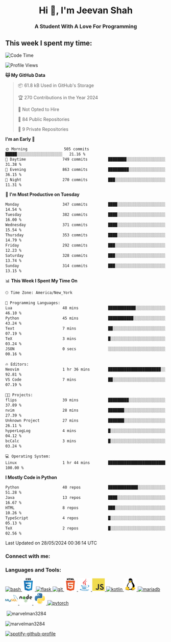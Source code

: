 <h1 align="center">Hi 👋, I'm Jeevan Shah</h1>
<h3 align="center">A Student With A Love For Programming</h3>

## This week I spent my time:

<!--START_SECTION:waka-->
![Code Time](http://img.shields.io/badge/Code%20Time-509%20hrs%201%20min-blue)

![Profile Views](http://img.shields.io/badge/Profile%20Views-0-blue)

**🐱 My GitHub Data** 

> 📦 61.8 kB Used in GitHub's Storage 
 > 
> 🏆 270 Contributions in the Year 2024
 > 
> 🚫 Not Opted to Hire
 > 
> 📜 84 Public Repositories 
 > 
> 🔑 9 Private Repositories 
 > 
**I'm an Early 🐤** 

```text
🌞 Morning                505 commits         █████░░░░░░░░░░░░░░░░░░░░   21.16 % 
🌆 Daytime                749 commits         ████████░░░░░░░░░░░░░░░░░   31.38 % 
🌃 Evening                863 commits         █████████░░░░░░░░░░░░░░░░   36.15 % 
🌙 Night                  270 commits         ███░░░░░░░░░░░░░░░░░░░░░░   11.31 % 
```
📅 **I'm Most Productive on Tuesday** 

```text
Monday                   347 commits         ████░░░░░░░░░░░░░░░░░░░░░   14.54 % 
Tuesday                  382 commits         ████░░░░░░░░░░░░░░░░░░░░░   16.00 % 
Wednesday                371 commits         ████░░░░░░░░░░░░░░░░░░░░░   15.54 % 
Thursday                 353 commits         ████░░░░░░░░░░░░░░░░░░░░░   14.79 % 
Friday                   292 commits         ███░░░░░░░░░░░░░░░░░░░░░░   12.23 % 
Saturday                 328 commits         ███░░░░░░░░░░░░░░░░░░░░░░   13.74 % 
Sunday                   314 commits         ███░░░░░░░░░░░░░░░░░░░░░░   13.15 % 
```


📊 **This Week I Spent My Time On** 

```text
🕑︎ Time Zone: America/New_York

💬 Programming Languages: 
Lua                      48 mins             ████████████░░░░░░░░░░░░░   46.10 % 
Python                   45 mins             ███████████░░░░░░░░░░░░░░   43.24 % 
Text                     7 mins              ██░░░░░░░░░░░░░░░░░░░░░░░   07.19 % 
TeX                      3 mins              █░░░░░░░░░░░░░░░░░░░░░░░░   03.24 % 
JSON                     0 secs              ░░░░░░░░░░░░░░░░░░░░░░░░░   00.16 % 

🔥 Editors: 
Neovim                   1 hr 36 mins        ███████████████████████░░   92.81 % 
VS Code                  7 mins              ██░░░░░░░░░░░░░░░░░░░░░░░   07.19 % 

🐱‍💻 Projects: 
flips                    39 mins             █████████░░░░░░░░░░░░░░░░   37.89 % 
nvim                     28 mins             ███████░░░░░░░░░░░░░░░░░░   27.39 % 
Unknown Project          27 mins             ███████░░░░░░░░░░░░░░░░░░   26.11 % 
hyperLogLog              4 mins              █░░░░░░░░░░░░░░░░░░░░░░░░   04.12 % 
bcCalc                   3 mins              █░░░░░░░░░░░░░░░░░░░░░░░░   03.24 % 

💻 Operating System: 
Linux                    1 hr 44 mins        █████████████████████████   100.00 % 
```

**I Mostly Code in Python** 

```text
Python                   40 repos            █████████████░░░░░░░░░░░░   51.28 % 
Java                     13 repos            ████░░░░░░░░░░░░░░░░░░░░░   16.67 % 
HTML                     8 repos             ███░░░░░░░░░░░░░░░░░░░░░░   10.26 % 
TypeScript               4 repos             █░░░░░░░░░░░░░░░░░░░░░░░░   05.13 % 
TeX                      2 repos             █░░░░░░░░░░░░░░░░░░░░░░░░   02.56 % 
```




 Last Updated on 28/05/2024 00:36:14 UTC
<!--END_SECTION:waka-->

<h3 align="left">Connect with me:</h3>
<p align="left">

</p>

<h3 align="left">Languages and Tools:</h3>
<p align="left"> <a href="https://www.gnu.org/software/bash/" target="_blank"> <img src="https://www.vectorlogo.zone/logos/gnu_bash/gnu_bash-icon.svg" alt="bash" width="40" height="40"/> </a> <a href="https://www.w3schools.com/css/" target="_blank"> <img src="https://raw.githubusercontent.com/devicons/devicon/master/icons/css3/css3-original-wordmark.svg" alt="css3" width="40" height="40"/> </a> <a href="https://flask.palletsprojects.com/" target="_blank"> <img src="https://www.vectorlogo.zone/logos/pocoo_flask/pocoo_flask-icon.svg" alt="flask" width="40" height="40"/> </a> <a href="https://git-scm.com/" target="_blank"> <img src="https://www.vectorlogo.zone/logos/git-scm/git-scm-icon.svg" alt="git" width="40" height="40"/> </a> <a href="https://www.w3.org/html/" target="_blank"> <img src="https://raw.githubusercontent.com/devicons/devicon/master/icons/html5/html5-original-wordmark.svg" alt="html5" width="40" height="40"/> </a> <a href="https://www.java.com" target="_blank"> <img src="https://raw.githubusercontent.com/devicons/devicon/master/icons/java/java-original.svg" alt="java" width="40" height="40"/> </a> <a href="https://developer.mozilla.org/en-US/docs/Web/JavaScript" target="_blank"> <img src="https://raw.githubusercontent.com/devicons/devicon/master/icons/javascript/javascript-original.svg" alt="javascript" width="40" height="40"/> </a> <a href="https://kotlinlang.org" target="_blank"> <img src="https://www.vectorlogo.zone/logos/kotlinlang/kotlinlang-icon.svg" alt="kotlin" width="40" height="40"/> </a> <a href="https://www.linux.org/" target="_blank"> <img src="https://raw.githubusercontent.com/devicons/devicon/master/icons/linux/linux-original.svg" alt="linux" width="40" height="40"/> </a> <a href="https://mariadb.org/" target="_blank"> <img src="https://www.vectorlogo.zone/logos/mariadb/mariadb-icon.svg" alt="mariadb" width="40" height="40"/> </a> <a href="https://www.mysql.com/" target="_blank"> <img src="https://raw.githubusercontent.com/devicons/devicon/master/icons/mysql/mysql-original-wordmark.svg" alt="mysql" width="40" height="40"/> </a> <a href="https://nodejs.org" target="_blank"> <img src="https://raw.githubusercontent.com/devicons/devicon/master/icons/nodejs/nodejs-original-wordmark.svg" alt="nodejs" width="40" height="40"/> </a> <a href="https://www.python.org" target="_blank"> <img src="https://raw.githubusercontent.com/devicons/devicon/master/icons/python/python-original.svg" alt="python" width="40" height="40"/> </a> <a href="https://pytorch.org/" target="_blank"> <img src="https://www.vectorlogo.zone/logos/pytorch/pytorch-icon.svg" alt="pytorch" width="40" height="40"/> </a> </p>


<p>&nbsp;<img align="center" src="https://github-readme-stats.vercel.app/api?username=marvelman3284&show_icons=true&locale=en&theme=blue-green" alt="marvelman3284" /></p>

<p><img align="center" src="https://github-readme-streak-stats.herokuapp.com/?user=marvelman3284&theme=blue-green" alt="marvelman3284" /></p>


[![spotify-github-profile](https://spotify-github-profile.vercel.app/api/view?uid=lp0lvf5zzesrwq2hdzmfnkjsq&cover_image=true&theme=default)](https://github.com/kittinan/spotify-github-profile)
